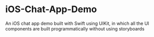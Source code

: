 # iOS-Chat-App-Demo
An iOS chat app demo built with Swift using UIKit, in which all the UI components are built programmatically without using storyboards
